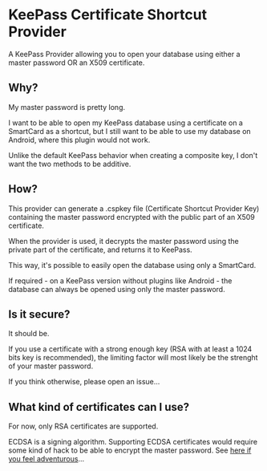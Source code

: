 # KeePass Certificate Shortcut Provider

A KeePass Provider allowing you to open your database using either a master password OR an X509 certificate.

## Why?

My master password is pretty long.

I want to be able to open my KeePass database using a certificate on a SmartCard as a shortcut, but I still want to be able to use my database on Android, where this plugin would not work.

Unlike the default KeePass behavior when creating a composite key, I don't want the two methods to be additive.

## How?

This provider can generate a .cspkey file (Certificate Shortcut Provider Key) containing the master password encrypted with the public part of an X509 certificate.

When the provider is used, it decrypts the master password using the private part of the certificate, and returns it to KeePass.

This way, it's possible to easily open the database using only a SmartCard.

If required - on a KeePass version without plugins like Android - the database can always be opened using only the master password.

## Is it secure?

It should be.

If you use a certificate with a strong enough key (RSA with at least a 1024 bits key is recommended), the limiting factor will most likely be the strenght of your master password.

If you think otherwise, please open an issue...

## What kind of certificates can I use?

For now, only RSA certificates are supported.

ECDSA is a signing algorithm. Supporting ECDSA certificates would require some kind of hack to be able to encrypt the master password.
See [here if you feel adventurous](https://stackoverflow.com/questions/47116611/how-can-i-encrypt-data-using-a-public-key-from-ecc-x509-certificate-in-net-fram)...

